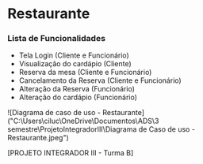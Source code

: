 # Restaurante

### Lista de Funcionalidades

- Tela Login (Cliente e Funcionário)
- Visualização do cardápio (Cliente)
- Reserva da mesa (Cliente e Funcionário)
- Cancelamento da Reserva (Cliente e Funcionário)
- Alteração da Reserva (Funcionário)
- Alteração do cardápio (Funcionário)

![Diagrama de caso de uso - Restaurante]("C:\Users\ciluc\OneDrive\Documentos\ADS\3 semestre\ProjetoIntegradorIII\Diagrama de Caso de uso - Restaurante.jpeg")


[PROJETO INTEGRADOR III - Turma B]
